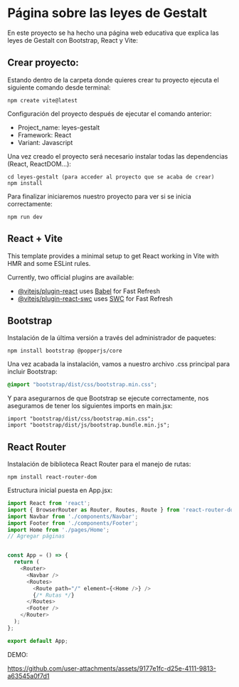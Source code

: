 # Página sobre las leyes de Gestalt
En este proyecto se ha hecho una página web educativa que explica las leyes de Gestalt con Bootstrap, React y Vite:
## Crear proyecto: 
Estando dentro de la carpeta donde quieres crear tu proyecto ejecuta el siguiente comando desde terminal: 
```
npm create vite@latest
```
Configuración del proyecto después de ejecutar el comando anterior:
- Project_name: leyes-gestalt
- Framework: React
- Variant: Javascript
   
Una vez creado el proyecto será necesario instalar todas las dependencias (React, ReactDOM...):
```
cd leyes-gestalt (para acceder al proyecto que se acaba de crear)
npm install
```

Para finalizar iniciaremos nuestro proyecto para ver si se inicia correctamente: 
```
npm run dev
```
## React + Vite

This template provides a minimal setup to get React working in Vite with HMR and some ESLint rules.

Currently, two official plugins are available:

- [@vitejs/plugin-react](https://github.com/vitejs/vite-plugin-react/blob/main/packages/plugin-react/README.md) uses [Babel](https://babeljs.io/) for Fast Refresh
- [@vitejs/plugin-react-swc](https://github.com/vitejs/vite-plugin-react-swc) uses [SWC](https://swc.rs/) for Fast Refresh

## Bootstrap
Instalación de la última versión a través del administrador de paquetes:
```
npm install bootstrap @popperjs/core

```
Una vez acabada la instalación, vamos a nuestro archivo .css principal para incluir Bootstrap:
```css
@import "bootstrap/dist/css/bootstrap.min.css";
```
Y para asegurarnos de que Bootstrap se ejecute correctamente, nos aseguramos de tener los siguientes imports en main.jsx:
```
import "bootstrap/dist/css/bootstrap.min.css";
import "bootstrap/dist/js/bootstrap.bundle.min.js";
```
## React Router
Instalación de biblioteca React Router para el manejo de rutas:
```
npm install react-router-dom
```
Estructura inicial puesta en App.jsx:
```js
import React from 'react';
import { BrowserRouter as Router, Routes, Route } from 'react-router-dom';
import Navbar from './components/Navbar';
import Footer from './components/Footer';
import Home from './pages/Home';
// Agregar páginas


const App = () => {
  return (
    <Router>
      <Navbar />
      <Routes>
        <Route path="/" element={<Home />} />
        {/* Rutas */}
      </Routes>
      <Footer />
    </Router>
  );
};

export default App;

```
DEMO:


https://github.com/user-attachments/assets/9177e1fc-d25e-4111-9813-a63545a0f7d1

